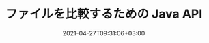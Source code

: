 ---
############################# Static ############################
layout: "product"
date: 2021-04-27T09:31:06+03:00
draft: false

product: "Comparison"
product_tag: "comparison"
platform: "Java"
platform_tag: "java"

############################# Head ############################
head_title: "Java ドキュメント比較 API | PDF Word Excel HTMLのテキストとスタイルを比較"
head_description: "Word Excel PPTX OpenOffice、Web、PDF、AutoCAD、その他のファイル形式を比較およびマージするための Java Document Comparison API。変更履歴を含むドキュメントを比較します。"

############################# Header ############################
title: "ファイルを比較するための Java API"
description: "Java アプリケーションを作成して、すべての標準ドキュメントおよび画像ファイル形式の違いについてファイルの内容を効果的に比較します。"
button:
    enable: true
    icon: "fas fa-arrow-down"
    label: "無料トライアルをダウンロード"
    link: "https://downloads.groupdocs.com/comparison/java"

############################# SubMenu ############################
submenu:
    enable: true
    
    left:
        img_alt: "GroupDocs.Comparison for Java"
        image: "https://www.groupdocs.cloud/templates/groupdocs/images/product-logos/groupdocs-comparison-java.png"
        product: "GroupDocs.Comparison"
        platform: "Java"

    middle:
        button:
            # button loop
            - link: "#overview"
              text: "概要"

            # button loop
            - link: "#features"
              text: "特徴"

            # button loop
            - link: "#support"
              text: "サポート"

            # button loop
            - link: "https://products.groupdocs.app/comparison"
              text: "ライブデモ"

            # button loop
            - link: "https://purchase.groupdocs.com/pricing/comparison/java"
              text: "価格設定"

    right:
        link_download: "https://downloads.groupdocs.com/comparison"
        link_learn: "https://docs.groupdocs.com/comparison/java/"
        link_buy: "https://purchase.groupdocs.com"

############################# Overview ############################
overview:
    enable: true
    example_image: "/comparison/comparison-example.webp"
    content: |
      
    more_overview:
      # more_overview_loop
      - title: "GroupDocs.Comparison for Javaとは何ですか"
        content: "GroupDocs.Comparison for Java は、Java 環境でのドキュメント比較アプリケーションの開発に役立つ、最も柔軟で使いやすい API です。相違点チェッカーとドキュメント結合 API を使用すると、類似したドキュメント形式間のテキスト スタイルだけでなく、コンテンツの変更や相違点を検出できます。"

      # more_overview_loop
      - title: "サポートされている形式"
        content: "GroupDocs.Comparison ライブラリは、PDF、HTML、電子メール Outlook、Microsoft Office Word ドキュメント、Excel スプレッドシート、PowerPoint プレゼンテーション、OneNote、Visio 図、テキスト、png などの一般的な画像およびドキュメント形式間のコンテンツとテキスト スタイルの両方の違いの検出をサポートします。 、gif、bmp 画像、その他数百の形式に対応しています。"
        
      # more_overview_loop
      - title: "比較機能"
        content: "比較を実行すると、単語、段落、表、グラフの内容とそのスタイルの変更を検出でき、相違点、それらの数とタイプの所属の概要をリストした比較文書が提供されます。 GroupDocs.Comparison for Java は、ソース ドキュメントに関する基本情報を簡単に抽出し、ファイルまたはデータ ストリームを通じて、パスワードで保護され暗号化されたさまざまな形式の単純なドキュメントを比較および保存できます。"
        
      # more_overview_loop
      - title: "ドキュメントと例"
        content: "さまざまなプラットフォームでの比較ライブラリの使用に関するコード例付きのドキュメントがすでにたくさんあるため、アプリケーションで Java API の GroupDocs.Comparison を使用する方法について難しく考える必要はありません。"
        
      # more_overview_loop
      - title: "互換性"
        content: "GroupDocs.Comparison for Java では、システムに外部ソフトウェアをインストールする必要はありません。 Java のすべてのバージョンと互換性があり、Java ランタイム環境を実行できる一般的なオペレーティング システム (Windows、Linux、MacOS) をサポートします。"
    examples:
      enable: true
      
    more_feature:
      # more_feature_loop
      - title: "Java APIを使用してドキュメントを簡単に比較"
        content: |
          GroupDocs.Comparison for Java API を使用すると、サポートされている形式のドキュメントを簡単に比較して、ドキュメント間の違いを見つけることができます。次の例は、Java を使用して 2 つの Microsoft Word ドキュメントを比較する方法を示しています。
          
          ```java
          try (Comparer comparer = new Comparer("D:\\source.pdf")) {
              comparer.add("D:\\target.pdf");
              comparer.compare("D:\\result.pdf");
          }
          ```
      # more_feature_loop
      - title: "比較の詳細レベルの指定"
        content: "GroupDocs.Comparison for Java を使用すると、ドキュメントを 3 つのレベルで比較できます。比較強度を低 (イメージング グリッド = 50 の精度でテキストを単語ごとに比較)、中 (イメージング グリッド = 100 の精度でテキストを 1 文字ずつ比較)、または高 (イメージングの精度でテキストを 1 文字ずつ比較) に設定できます。グリッド = 150)。"

      # more_feature_loop
      - title: "テキストスタイルの比較"
        content: "GroupDocs.Comparison for Java API を使用すると、ドキュメントのコンテンツに加えて、テキスト スタイルも比較できます。

        単語や文字を比較しながら、フォント名、サイズ、色、スタイル (太字、斜体、下線、小文字、ハイパーリンク)、および該当する場合は下の色も比較して、比較するドキュメント間の違いを確認できます。  

        段落の比較では、配置、インデント（左インデント、右インデント）、スペース（後のスペース、前のスペース）、最初の行のインデント、行間も比較できます。  

        同様に、該当する場合は、ページの他のセクションも GroupDocs.Comparison for Java API を通じて比較できます。セクションには、フッターの距離、ページの余白 (左、右、上、下)、ページの高さ、ページの方向、境界線の色、線の幅が含まれます。"
      
    tabs:
      enable: true
      
      ## TAB ONE ##
      tab_one:
        description: |
          以下は、GroupDocs.Comparison for Java の概要です。
      
        right:
          enable: true
          icon: "fab fa-html5"
          title: "概要"
          content: |
            * 内容とスタイルを比較
            * 比較の概要を取得
            * Word での変更の承認/拒否
            * 3 つの Word ファイルを結合して比較
            * ストリームのサポート
            * ストリーム経由のファイルタイプ検出
            * 保護されたファイルを比較
            * 暗号化されたファイルを比較
            * 比較を画像として保存
            * Wordで特定のページを比較
            * PDF のウォーターマークを比較
            * 変更の適用/破棄
      
      ## TAB TWO ##
      tab_two:
        description: |
          GroupDocs.Comparison for Java は、Microsoft Office、画像、図などを含むすべての一般的な [ドキュメント ファイル形式](https://docs.groupdocs.com/comparison/java/supported-document-formats/) をサポートしています。 。
        left:
          enable: true
          table:
            # table loop
            - title: "Microsoft Office"
              content: |
                * **Word:** [DOC](https://products.groupdocs.com/comparison/java/doc/), [DOCX](https://products.groupdocs.com/comparison/java/docx/), [DOCM](https://products.groupdocs.com/comparison/java/docm/), [DOT](https://products.groupdocs.com/comparison/java/dot/), [DOTX](https://products.groupdocs.com/comparison/java/dotx/), [DOTM](https://products.groupdocs.com/comparison/java/dotm/), [RTF](https://products.groupdocs.com/comparison/java/rtf/), [TXT](https://products.groupdocs.com/comparison/java/txt/)
                * **Excel:** [XLS](https://products.groupdocs.com/comparison/java/xls/), [XLSX](https://products.groupdocs.com/comparison/java/xlsx/), [XLSM](https://products.groupdocs.com/comparison/java/xlsm/), [XLSB](https://products.groupdocs.com/comparison/java/xlsb/), [XLTM](https://products.groupdocs.com/comparison/java/xltm/), [XLT](https://products.groupdocs.com/comparison/java/xlt/), [XLTM](https://products.groupdocs.com/comparison/java/xltm/), [XLTX](https://products.groupdocs.com/comparison/java/xltx/), [XLAM](https://products.groupdocs.com/comparison/java/xlam/), [SXC](https://products.groupdocs.com/comparison/java/sxc/), [SpreadsheetML](https://products.groupdocs.com/comparison/java/xml/)
                * **PowerPoint:** [PPT](https://products.groupdocs.com/comparison/java/ppt/), [PPTX](https://products.groupdocs.com/comparison/java/pptx/), [PPS](https://products.groupdocs.com/comparison/java/pps/), [PPSX](https://products.groupdocs.com/comparison/java/ppsx/), [PPSM](https://products.groupdocs.com/comparison/java/ppsm/), [POT](https://products.groupdocs.com/comparison/java/pot/), [POTM](https://products.groupdocs.com/comparison/java/potm/), [POTX](https://products.groupdocs.com/comparison/java/potx/), [PPTM](https://products.groupdocs.com/comparison/java/pptm/)
                * **Visio:** [VSD](https://products.groupdocs.com/comparison/java/vsd/), [VDX](https://products.groupdocs.com/comparison/java/vdx/), [VSS](https://products.groupdocs.com/comparison/java/vss/), [VSSX](https://products.groupdocs.com/comparison/java/vssx/), [VSX](https://products.groupdocs.com/comparison/java/vsx/), [VST](https://products.groupdocs.com/comparison/java/vst/), [VSTX](https://products.groupdocs.com/comparison/java/vstx/), [VTX](https://products.groupdocs.com/comparison/java/vtx/), [VSDX](https://products.groupdocs.com/comparison/java/vsdx/), [VDW](https://products.groupdocs.com/comparison/java/vdw/), [VSTM](https://products.groupdocs.com/comparison/java/vstm/), [VSSM](https://products.groupdocs.com/comparison/java/vssm/), [VSDM](https://products.groupdocs.com/comparison/java/vsdm/)
                * **Outlook:** [MSG](https://products.groupdocs.com/comparison/java/msg/), [EML](https://products.groupdocs.com/comparison/java/eml/), [EMLX](https://products.groupdocs.com/comparison/java/emlx/), [PST](https://products.groupdocs.com/comparison/java/pst/), [OST](https://products.groupdocs.com/comparison/java/ost/)
                * **OneNote:** [ONE](https://products.groupdocs.com/comparison/java/one/)

        right:
          enable: true
          table:
            # table loop
            - title: "その他の形式"
              content: |
                * **プログラミング言語**: [CS](https://products.groupdocs.com/comparison/java/cs/), [Java](https://products.groupdocs.com/comparison/java/java/), [CPP](https://products.groupdocs.com/comparison/java/cpp/), [JS](https://products.groupdocs.com/comparison/java/js/), [PY](https://products.groupdocs.com/comparison/java/py/), [RB](https://products.groupdocs.com/comparison/java/rb/), [PL](https://products.groupdocs.com/comparison/java/pl/), [ASM](https://products.groupdocs.com/comparison/java/asm/), [GROOVY](https://products.groupdocs.com/comparison/java/groovy/), [JSON](https://products.groupdocs.com/comparison/java/json/), [PHP](https://products.groupdocs.com/comparison/java/php/), [SQL](https://products.groupdocs.com/comparison/java/sql/), [LOG](https://products.groupdocs.com/comparison/java/log/), [DIFF](https://products.groupdocs.com/comparison/java/diff/), [LESS](https://products.groupdocs.com/comparison/java/less/), [SCALA](https://products.groupdocs.com/comparison/java/scala/)
                * **OpenDocument**: [ODT](https://products.groupdocs.com/comparison/java/odt/), [OTT](https://products.groupdocs.com/comparison/java/ott/), [ODS](https://products.groupdocs.com/comparison/java/ods/), [ODP](https://products.groupdocs.com/comparison/java/odp/), [OTP](https://products.groupdocs.com/comparison/java/otp/)
                * **Portable**: [PDF](https://products.groupdocs.com/comparison/java/pdf/), [MOBI](https://products.groupdocs.com/comparison/java/mobi/)
                * **AutoCAD**: [DXF](https://products.groupdocs.com/comparison/java/dxf/), [DWG](https://products.groupdocs.com/comparison/java/dwg/)
                * **Email**: [EML](https://products.groupdocs.com/comparison/java/eml/), [EMLX](https://products.groupdocs.com/comparison/java/emlx/), [MSG](https://products.groupdocs.com/comparison/java/msg/)
                * **Images**: [JPEG](https://products.groupdocs.com/comparison/java/jpeg/), [BMP](https://products.groupdocs.com/comparison/java/bmp/), [PNG](https://products.groupdocs.com/comparison/java/png/), [GIF](https://products.groupdocs.com/comparison/java/gif/), [DCM](https://products.groupdocs.com/comparison/java/dcm/), [DICOM](https://products.groupdocs.com/comparison/java/dicom/), [DjVu](https://products.groupdocs.com/comparison/java/djvu/)
                * **Web**: [HTM](https://products.groupdocs.com/comparison/java/htm/), [HTML](https://products.groupdocs.com/comparison/java/html/), [MHTML](https://products.groupdocs.com/comparison/java/mhtml/)
                * **Text**: [TXT](https://products.groupdocs.com/comparison/java/txt/)

      ## TAB THREE ##
      tab_three:
        description: |
          GroupDocs.Comparison for Java は、次のオペレーティング システム、フレームワーク、パッケージ マネージャーをサポートしています。
      
        left:
          enable: true
          table:
            # table loop
            - icon: "fab fa-windows"
              title: "オペレーティングシステム"
              content: |
                * Microsoft Windows Desktop
                * Microsoft Windows Server
                * Linux
                * MacOS

            # table loop
            - icon: "fas fa-code"
              title: "サポートされているフレームワーク"
              content: |
                * Java 7 (1.7) 以上

        right:
          enable: true
          table:
            
            # table loop
            - icon: "fas fa-cogs"
              title: "開発環境"
              content: |
                * NetBeans
                * IntelliJ IDEA
                * Eclipse
            # table loop
            - icon: "fas fa-tools"
              title: "ビルド自動化ツール"
              content: |
                * Maven

############################# Features ############################
features:
    enable: true
    title: "GroupDocs.Comparison for Java の機能"

    feature:
      # feature loop
      - icon: "fas fa-copy"
        content: "[コンテンツとテキストスタイルの両方の変更を比較して特定する](https://docs.groupdocs.com/comparison/java/compare-documents/)"

      # feature loop
      - icon: "fas fa-eye"
        content: "[比較されたドキュメントに関する要約比較リストの保存](https://docs.groupdocs.com/comparison/java/get-extended-information-on-the-summary-page/)"

      # feature loop
      - icon: "fas fa-bolt"
        content: "[Word 文書の特定のページを比較する](https://docs.groupdocs.com/comparison/java/accept-or-reject-detected-changes/)"
      
      # feature loop
      - icon: "fas fa-file-powerpoint"
        content: "[最大 3 つの Microsoft Word ファイルを結合して比較し、「変更の追跡」をサポート](https://docs.groupdocs.com/comparison/java/compare-multiple-documents-with-specific-compare-settings/)"

      # feature loop
      - icon: "fas fa-code"
        content: "[比較中にどのドキュメントからどの変更が加えられたのかを簡単に特定](https://docs.groupdocs.com/comparison/java/get-list-of-changes/)"

      # feature loop
      - icon: "fas fa-cloud"
        content: "[ソースドキュメントの読み取りと結果ドキュメントのストリーム経由での送信のサポート](https://docs.groupdocs.com/comparison/java/load-file-from-stream/)"

      # feature loop
      - icon: "fas fa-remove-format"
        content: "[ストリームからのフェッチ中にファイル形式のタイプを検出する](https://docs.groupdocs.com/comparison/java/get-file-info/)"

      # feature loop
      - icon: "fas fa-comment-slash"
        content: "[パスワードで保護されたドキュメントを比較する](https://docs.groupdocs.com/comparison/java/load-password-protected-documents/)"

      # feature loop
      - icon: "fas fa-location-arrow"
        content: "[比較結果を画像として保存](https://docs.groupdocs.com/comparison/java/generate-document-pages-preview/)"

      # feature loop
      - icon: "fas fa-border-all"
        content: "[異なるファイル形式を画像として比較](https://docs.groupdocs.com/comparison/java/generate-document-pages-preview/)"

      # feature loop
      - icon: "fas fa-wrench"
        content: "[PDF ドキュメント内のウォーターマークを比較する](https://docs.groupdocs.com/comparison/java/how-to-spot-photos-differences-in-java-or-kotlin/)"

      # feature loop
      - icon: "fas fa-columns"
        content: "[ファイルまたはストリームからドキュメントを比較し、結果ドキュメントをストリームまたはファイル経由で送信する](https://docs.groupdocs.com/comparison/java/load-file-from-stream/)"

      # feature loop
      - icon: "fas fa-file-word"
        content: "[Word、PDF、または Excel ファイルの比較後の変更を受け入れるか破棄する](https://docs.groupdocs.com/comparison/java/accept-or-reject-detected-changes/)"

      # feature loop
      - icon: "fas fa-envelope"
        content: "[ファイルまたはストリーム経由で暗号化されたドキュメントを比較する](https://docs.groupdocs.com/comparison/java/load-file-from-stream/)"

      # feature loop
      - icon: "fas fa-print"
        content: "[比較操作のための従量制ライセンス オプション](https://docs.groupdocs.com/comparison/java/evaluation-limitations-and-licensing-of-groupdocs-comparison/)"

      # feature loop
      - icon: "fas fa-file-archive"
        content: "[PDF、Word、Excel、PowerPoint、メモドキュメントを比較するときに、マークされた変更のテキストを強調表示](https://docs.groupdocs.com/comparison/java/customize-changes-styles/)"

      # feature loop
      - icon: "fas fa-lock"
        content: "[PDF、PowerPointのスライド、図表内の変更の正確な座標を計算](https://docs.groupdocs.com/comparison/java/get-changes-coordinates/)"

      # feature loop
      - icon: "fas fa-file-code"
        content: "[複数（2 つ以上）の PDF、Excel、OneNote、図、電子メール、テキスト ドキュメントを比較](https://docs.groupdocs.com/comparison/java/compare-multiple-documents/)"
      
      # feature loop
      - icon: "fas fa-fill-drip"
        content: "[サポートされているファイル形式のヘッダーとフッターを比較](https://docs.groupdocs.com/comparison/net/how-to-select-options-for-flexible-comparing/)"

      # feature loop
      - icon: "fas fa-file-excel"
        content: "[文書を比較し、異なる形式の文書ページを画像として保存](https://docs.groupdocs.com/comparison/java/generate-document-pages-preview/)"


############################# Support ############################
support:
    enable: true

############################# Solutions ############################
solutions:
    enable: true
    title: "GroupDocs.Comparison は、他の一般的な開発環境向けのドキュメント表示 API を提供します"

    solution:
        # solution loop
        - img_alt: "GroupDocs.Comparison for .NET"
          image: "https://www.groupdocs.cloud/templates/groupdocs/images/product-logos/groupdocs-comparison-net.png"
          product: "GroupDocs.Comparison"
          platform: ".NET"
          link: "/comparison/net/"

############################# Back to top ###############################
back_to_top:
  enable: true
---